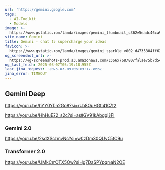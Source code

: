 ```yaml
---
url: 'https://gemini.google.com'
tags:
  - AI-Toolkit
  - Models
image: >-
  https://www.gstatic.com/lamda/images/gemini_thumbnail_c362e5eadc46ca9f617e2.png
site_name: Gemini
title: ‎Gemini - chat to supercharge your ideas
favicon: >-
  https://www.gstatic.com/lamda/images/gemini_sparkle_v002_d4735304ff6292a690345.svg
og_screenshot_url: >-
  https://og-screenshots-prod.s3.amazonaws.com/1366x768/80/false/5b7d54409f2a9b2acd4605ebe227548df996beaca597edf919951a9838e5338e.jpeg
og_last_fetch: 2025-03-07T05:19:18.955Z
last_jina_request: '2025-03-09T06:09:17.866Z'
jina_error: TIMEOUT
---
```


## Gemini Deep
https://youtu.be/hYY0YDn2Go8?si=rUb8OuHGtl41C7t2

https://youtu.be/HhHuEZ2_s2c?si=as8GV91kAbgqI8FI

### Gemini 2.0
https://youtu.be/2sdXSczmvNc?si=wCzDm30QUvC5tC9u

### Transformer 2.0
https://youtu.be/UMkCmOTX5Ow?si=lg7DaSPYpqmaN2OE
